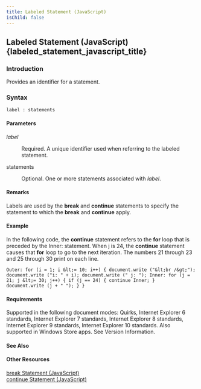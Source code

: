 ```yaml
---
title: Labeled Statement (JavaScript)
isChild: false
---
```


## Labeled Statement (JavaScript) {labeled_statement_javascript_title}

### Introduction 

 Provides an identifier for a statement.

### Syntax 

```
label : statements
```

#### Parameters 

<div id="sectionSection0" class="section" name="collapseableSection" style="" expanded="true">
  <dl class="authored">
    <dt>
      <i xmlns:util="util">label</i>
    </dt>
    <dd>
      <p xmlns:util="util">
        Required. A unique identifier used when referring to the labeled statement.
      </p>
    </dd>
    <dt>
      <span class="parameter" sdata="paramReference" xmlns:util="util">statements</span>
    </dt>
    <dd>
      <p xmlns:util="util">
        Optional. One or more statements associated with <i>label</i>.
      </p>
    </dd>
  </dl>
</div>

#### Remarks 

<div id="languageReferenceRemarksSection" class="section" name="collapseableSection" style="">
  <p xmlns:util="util">
    Labels are used by the <b>break</b> and <b>continue</b> statements to specify the statement to which the <b>break</b> and <b>continue</b> apply.
  </p>
</div>

#### Example 

<p xmlns:util="util">
  In the following code, the <b>continue</b> statement refers to the <b>for</b> loop that is preceded by the <span class="code">Inner:</span> statement. When <span class="code">j</span> is 24, the
  <b>continue</b> statement causes that <b>for</b> loop to go to the next iteration. The numbers 21 through 23 and 25 through 30 print on each line.
</p>

```
Outer: for (i = 1; i &lt;= 10; i++) { document.write ("&lt;br /&gt;"); document.write ("i: " + i); document.write (" j: "); Inner: for (j = 21; j &lt;= 30; j++) { if (j == 24) { continue Inner; }
document.write (j + " "); } }
```

#### Requirements 

<div id="requirementsTitleSection" class="section" name="collapseableSection" style="">
  <p xmlns:util="util"></p>
  <p>
    Supported in the following document modes: Quirks, Internet Explorer 6 standards, Internet Explorer 7 standards, Internet Explorer 8 standards, Internet Explorer 9 standards, Internet Explorer 10
    standards. Also supported in Windows Store apps. See Version Information.
  </p>
</div>

#### See Also 

<div id="seeAlsoSection" class="section" name="collapseableSection" style="">
  <h4 class="subHeading">
    Other Resources
  </h4>
  <div class="seeAlsoStyle">
    <span sdata="link" xmlns:util="util"><a href="5be0f2a8-5fe7-4a6c-89af-ca20a925ce87.htm">break Statement (JavaScript)</a></span>
  </div>
  <div class="seeAlsoStyle">
    <span sdata="link" xmlns:util="util"><a href="f8a30d9f-e2de-4e1f-8668-4e4cf95f7df9.htm">continue Statement (JavaScript)</a></span>
  </div>
</div>

